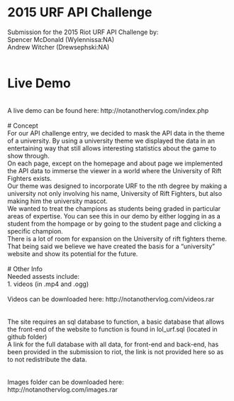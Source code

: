 # 2015 URF API Challenge

Submission for the 2015 Riot URF API Challenge by:<br>
Spencer McDonald (Wylennissa:NA)<br>
Andrew Witcher (Drewsephski:NA)<br>
<br>
# Live Demo
<br>
A live demo can be found here: http://notanothervlog.com/index.php
<br>
<br>
# Concept
<br>
For our API challenge entry, we decided to mask the API data in the theme of a university. By using a university theme we displayed the data in an entertaining way that still allows interesting statistics about the game to show through. 
<br>
On each page, except on the homepage and about page we implemented the API data to immerse the viewer in a world where the University of Rift Fighters exists. 
<br>
Our theme was designed to incorporate URF to the nth degree by making a university not only involving his name, University of Rift Fighters, but also making him the university mascot. 
<br>
We wanted to treat the champions as students being graded in particular areas of expertise. You can see this in our demo by either logging in as a student from the hompage or by going to the student page and clicking a specific champion. 
<br>
There is a lot of room for expansion on the University of rift fighters theme. That being said we believe we have created the basis for a “university” website and show its potential for the future. 
<br>
<br>
# Other Info
<br>
Needed assests include: <br>
1. videos (in .mp4 and .ogg)<br>
<br>
Videos can be downloaded here: http://notanothervlog.com/videos.rar<br>
<br>
<br>
The site requires an sql database to function, a basic database that allows the front-end of the website to function is found in lol_urf.sql (located in github folder)<br>
A link for the full database with all data, for front-end and back-end, has been provided in the submission to riot, the link is not provided here so as to not redistribute the data.  
<br>
<br>
<br>
Images folder can be downloaded here: http://notanothervlog.com/images.rar


